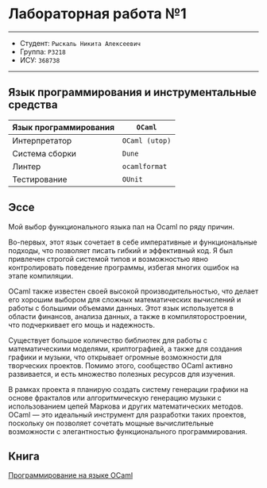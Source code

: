 # Лабораторная работа №1

---

* Студент: `Рыскаль Никита Алексеевич`
* Группа: `P3218`
* ИСУ: `368738`

---

## Язык программирования и инструментальные средства

| Язык программирования | `OСaml`        |
|:----------------------|----------------|
| Интерпретатор         | `OCaml (utop)` |
| Система сборки        | `Dune`         |
| Линтер                | `ocamlformat`  |
| Тестирование          | `OUnit`        |

## Эссе

Мой выбор функционального языка пал на Ocaml по ряду причин.

Во-первых, этот язык сочетает в себе императивные и функциональные подходы, что позволяет писать гибкий и эффективный
код. Я был привлечен строгой системой типов и возможностью явно контролировать поведение программы, избегая многих
ошибок на этапе компиляции.

OCaml также известен своей высокой производительностью, что делает его хорошим выбором для сложных математических
вычислений и работы с большими объемами данных. Этот язык используется в области финансов, анализа данных, а также в
компиляторостроении, что подчеркивает его мощь и надежность.

Существует большое количество библиотек для работы с математическими моделями, криптографией, а также для создания
графики и музыки, что открывает огромные возможности для творческих проектов. Помимо этого, сообщество OCaml активно
развивается, и есть множество полезных ресурсов для изучения.


В рамках проекта я планирую создать систему генерации графики на основе фракталов или алгоритмическую генерацию музыки с
использованием цепей Маркова и других математических методов. OCaml — это идеальный инструмент для разработки таких
проектов, поскольку он позволяет сочетать мощные вычислительные возможности с элегантностью функционального
программирования.

## Книга

[Программирование на языке OCaml](http://khizha.dp.ua/library/Minsky_Madhavapeddy_Hickey_-_Real_World_OCaml_-_2013_ru.pdf)